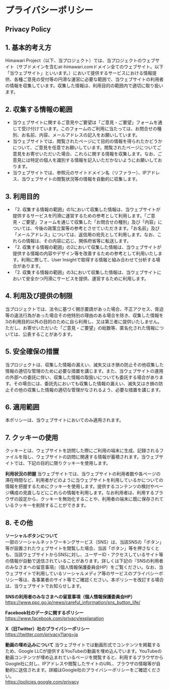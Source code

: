 # プライバシーポリシー
## Privacy Policy

## 1. 基本的考え方  
Himawari Project（以下、当プロジェクト）では、当プロジェクトのウェブサイト（サブドメインを含むat-himawari.comドメイン全てのウェブサイト。以下「当ウェブサイト」といいます。）において提供するサービスにおける情報提供、各種ご意見の受付等の円滑な運営に必要な範囲で、当ウェブサイトの利用者の情報を収集しています。収集した情報は、利用目的の範囲内で適切に取り扱います。

## 2. 収集する情報の範囲  
- 当ウェブサイトに関するご意見やご要望は「ご意見・ご要望」フォームを通じて受け付けています。このフォームのご利用に当たっては、お問合せの種別、お名前、内容、メールアドレスの記入をお願いしています。  
- 当ウェブサイトでは、閲覧されたページにて目的の情報を得られたかどうかについて、ご意見を任意でお願いしています。閲覧されたページについてご意見をお寄せいただいた場合、これらに関する情報を収集します。なお、ご意見には特定の個人を識別する情報を記入いただかないようにお願いしております。  
- 当ウェブサイトでは、参照元のサイトドメイン名（リファラー）、IPアドレス、当ウェブサイトの閲覧状況等の情報を自動的に収集します。

## 3. 利用目的  
- 「2. 収集する情報の範囲」の1において収集した情報は、当ウェブサイトが提供するサービスを円滑に運営するための参考として利用します。「ご意見・ご要望」フォームを通じて収集した「お問合せの種別」及び「内容」については、今後の政策立案等の参考とさせていただきます。「お名前」及び「メールアドレス」については、返信用の宛先として利用します。なお、これらの情報は、その内容に応じ、関係府省等に転送します。  
- 「2. 収集する情報の範囲」の2において収集した情報は、当ウェブサイトが提供する情報の内容やデザイン等を改善するための参考として利用いたします。利用に際して、User Insightで取得する情報と組み合わせて分析する場合があります。  
- 「2. 収集する情報の範囲」の3において収集した情報は、当ウェブサイトにおいて安全かつ円滑にサービスを提供、運営するために利用します。

## 4. 利用及び提供の制限  
当プロジェクトでは、法令に基づく開示要請があった場合、不正アクセス、脅迫等の違法行為があった場合その他特別の理由のある場合を除き、収集した情報を3の利用目的以外の目的のために自ら利用し、又は第三者に提供いたしません。ただし、お寄せいただいた「ご意見・ご要望」の総数等、匿名化された情報については、公表することがあります。

## 5. 安全確保の措置  
当プロジェクトは、収集した情報の漏えい、滅失又はき損の防止その他収集した情報の適切な管理のために必要な措置を講じます。また、当ウェブサイトの運用の外部への委託に伴い、収集した情報の取扱いについても委託する場合があります。その場合には、委託先においても収集した情報の漏えい、滅失又はき損の防止その他の収集した情報の適切な管理がなされるよう、必要な措置を講じます。

## 6. 適用範囲  
本ポリシーは、当ウェブサイトにおいてのみ適用されます。

## 7. クッキーの使用  
クッキーとは、ウェブサイトを訪問した際にご利用の端末に生成、記録されるファイルを指し、ウェブサイトの訪問に関連する情報が蓄積されます。当ウェブサイトでは、下記の目的に限りクッキーを使用します。

**利用状況の把握** 
当ウェブサイトでは、当ウェブサイトの利用者数や各ページの滞在時間など、利用者がどのように当ウェブサイトを利用しているかについての情報を把握するためにクッキーを使用します。提供するコンテンツの検討やページ構成の見直しなどにこれらの情報を利用します。なお利用者は、利用するブラウザの設定から、クッキーを無効化することや、利用者の端末に既に保存されているクッキーを削除することができます。

## 8. その他  
**ソーシャルボタンについて**  
一部のソーシャルネットワーキングサービス（SNS）は、当該SNSの「ボタン」等が設置されたウェブサイトを閲覧した場合、当該「ボタン」等を押さなくとも、当該ウェブサイトからSNSに対し、ユーザーID・アクセスしているサイト等の情報が自動で送信されていることがあります。詳しくは下記の『SNSの利用者のみなさまへの留意事項』（個人情報保護委員会HP）をご覧ください。なお、当ウェブサイトで利用しているソーシャルメディア等のサービスのプライバシーポリシー等は、各事業者のサイト等でご確認ください。本ポリシーを改訂する場合は、当ウェブサイトでお知らせします。

**SNSの利用者のみなさまへの留意事項（個人情報保護委員会HP）**  
https://www.ppc.go.jp/news/careful_information/sns_button_life/

**Facebook社のデータに関するポリシー**
https://www.facebook.com/privacy/explanation

**X（旧Twitter）社のプライバシーポリシー**  
https://twitter.com/privacy?lang=ja

**動画の埋め込みについて**
当ウェブサイトでは動画形式でコンテンツを掲載するため、Google LLCが提供するYouTubeの動画を埋め込んでいます。YouTubeの動画コンテンツが埋め込まれているページを閲覧すると、利用するブラウザからGoogle社に対し、IPアドレスや閲覧したサイトのURL、ブラウザの情報等が自動的に送信されます。詳細はGoogle社のプライバシーポリシーをご確認ください。  
https://policies.google.com/privacy

